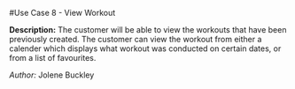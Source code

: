 #Use Case 8 - View Workout

**Description:**  The customer will be able to view the workouts that have been previously created. The customer can view the workout from either a calender which displays what workout was conducted on certain dates, or from a list of favourites.

_Author:_ Jolene Buckley